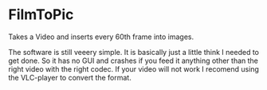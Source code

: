 FilmToPic
=========

Takes a Video and inserts every 60th frame into images.

The software is still veeery simple. It is basically just a little think I needed to get done. So it has no GUI and crashes if you feed it anything other than the right video with the right codec. If your video will not work I recomend using the VLC-player to convert the format.
